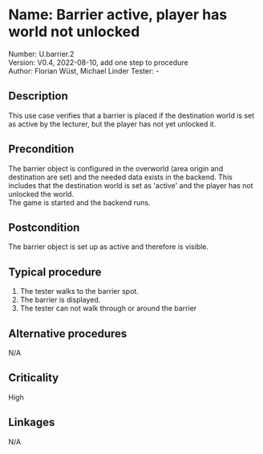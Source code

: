 # Name: Barrier active, player has world not unlocked

Number: U.barrier.2  
Version: V0.4, 2022-08-10, add one step to procedure  
Author: Florian Wüst, Michael Linder
Tester: -  

## Description

This use case verifies that a barrier is placed if the destination world is set as active by the lecturer, but the player has not yet unlocked it.  

## Precondition

The barrier object is configured in the overworld (area origin and destination are set) and the needed data exists in the backend. This includes that the destination world is set as 'active' and the player has not unlocked the world.  
The game is started and the backend runs.

## Postcondition

The barrier object is set up as active and therefore is visible.

## Typical procedure

1. The tester walks to the barrier spot.  
2. The barrier is displayed.  
3. The tester can not walk through or around the barrier

## Alternative procedures

N/A

## Criticality

High

## Linkages

N/A
